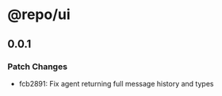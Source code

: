 # @repo/ui

## 0.0.1

### Patch Changes

- fcb2891: Fix agent returning full message history and types
